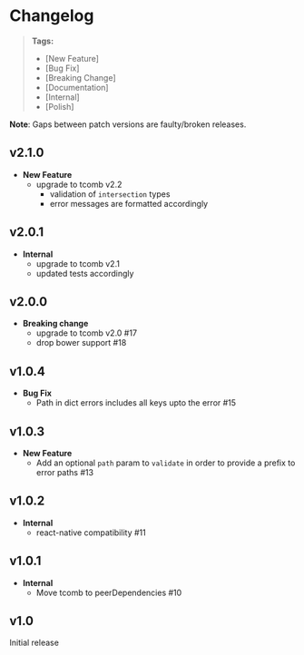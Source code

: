 # Changelog

> **Tags:**
> - [New Feature]
> - [Bug Fix]
> - [Breaking Change]
> - [Documentation]
> - [Internal]
> - [Polish]

**Note**: Gaps between patch versions are faulty/broken releases.

## v2.1.0

- **New Feature**
  - upgrade to tcomb v2.2
    - validation of `intersection` types
    - error messages are formatted accordingly

## v2.0.1

- **Internal**
  - upgrade to tcomb v2.1
  - updated tests accordingly

## v2.0.0

- **Breaking change**
  - upgrade to tcomb v2.0 #17
  - drop bower support #18

## v1.0.4

- **Bug Fix**
    + Path in dict errors includes all keys upto the error #15

## v1.0.3

- **New Feature**
    + Add an optional `path` param to `validate` in order to provide a prefix to error paths #13

## v1.0.2

- **Internal**
    + react-native compatibility #11

## v1.0.1

- **Internal**
    + Move tcomb to peerDependencies #10

## v1.0

Initial release


